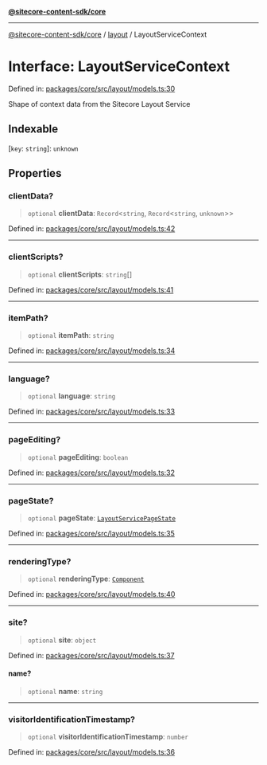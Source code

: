 [**@sitecore-content-sdk/core**](../../README.md)

***

[@sitecore-content-sdk/core](../../README.md) / [layout](../README.md) / LayoutServiceContext

# Interface: LayoutServiceContext

Defined in: [packages/core/src/layout/models.ts:30](https://github.com/Sitecore/xmc-jss-dev/blob/35056f84fa747509971da5c424c6da14ea501376/packages/core/src/layout/models.ts#L30)

Shape of context data from the Sitecore Layout Service

## Indexable

\[`key`: `string`\]: `unknown`

## Properties

### clientData?

> `optional` **clientData**: `Record`\<`string`, `Record`\<`string`, `unknown`\>\>

Defined in: [packages/core/src/layout/models.ts:42](https://github.com/Sitecore/xmc-jss-dev/blob/35056f84fa747509971da5c424c6da14ea501376/packages/core/src/layout/models.ts#L42)

***

### clientScripts?

> `optional` **clientScripts**: `string`[]

Defined in: [packages/core/src/layout/models.ts:41](https://github.com/Sitecore/xmc-jss-dev/blob/35056f84fa747509971da5c424c6da14ea501376/packages/core/src/layout/models.ts#L41)

***

### itemPath?

> `optional` **itemPath**: `string`

Defined in: [packages/core/src/layout/models.ts:34](https://github.com/Sitecore/xmc-jss-dev/blob/35056f84fa747509971da5c424c6da14ea501376/packages/core/src/layout/models.ts#L34)

***

### language?

> `optional` **language**: `string`

Defined in: [packages/core/src/layout/models.ts:33](https://github.com/Sitecore/xmc-jss-dev/blob/35056f84fa747509971da5c424c6da14ea501376/packages/core/src/layout/models.ts#L33)

***

### pageEditing?

> `optional` **pageEditing**: `boolean`

Defined in: [packages/core/src/layout/models.ts:32](https://github.com/Sitecore/xmc-jss-dev/blob/35056f84fa747509971da5c424c6da14ea501376/packages/core/src/layout/models.ts#L32)

***

### pageState?

> `optional` **pageState**: [`LayoutServicePageState`](../enumerations/LayoutServicePageState.md)

Defined in: [packages/core/src/layout/models.ts:35](https://github.com/Sitecore/xmc-jss-dev/blob/35056f84fa747509971da5c424c6da14ea501376/packages/core/src/layout/models.ts#L35)

***

### renderingType?

> `optional` **renderingType**: [`Component`](../enumerations/RenderingType.md#component)

Defined in: [packages/core/src/layout/models.ts:40](https://github.com/Sitecore/xmc-jss-dev/blob/35056f84fa747509971da5c424c6da14ea501376/packages/core/src/layout/models.ts#L40)

***

### site?

> `optional` **site**: `object`

Defined in: [packages/core/src/layout/models.ts:37](https://github.com/Sitecore/xmc-jss-dev/blob/35056f84fa747509971da5c424c6da14ea501376/packages/core/src/layout/models.ts#L37)

#### name?

> `optional` **name**: `string`

***

### visitorIdentificationTimestamp?

> `optional` **visitorIdentificationTimestamp**: `number`

Defined in: [packages/core/src/layout/models.ts:36](https://github.com/Sitecore/xmc-jss-dev/blob/35056f84fa747509971da5c424c6da14ea501376/packages/core/src/layout/models.ts#L36)
